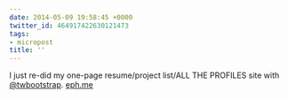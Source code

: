 ```yaml
---
date: 2014-05-09 19:58:45 +0000
twitter_id: 464917422630121473
tags:
- micropost
title: ''
---
```


I just re-did my one-page resume/project list/ALL THE PROFILES site with [@twbootstrap](https://twitter.com/twbootstrap). [eph.me](http://eph.me/)
